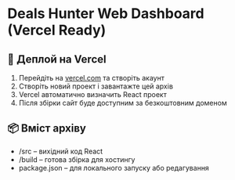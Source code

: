 
# Deals Hunter Web Dashboard (Vercel Ready)

## 🚀 Деплой на Vercel
1. Перейдіть на [vercel.com](https://vercel.com) та створіть акаунт
2. Створіть новий проект і завантажте цей архів
3. Vercel автоматично визначить React проект
4. Після збірки сайт буде доступним за безкоштовним доменом

## 📦 Вміст архіву
- /src – вихідний код React
- /build – готова збірка для хостингу
- package.json – для локального запуску або редагування
